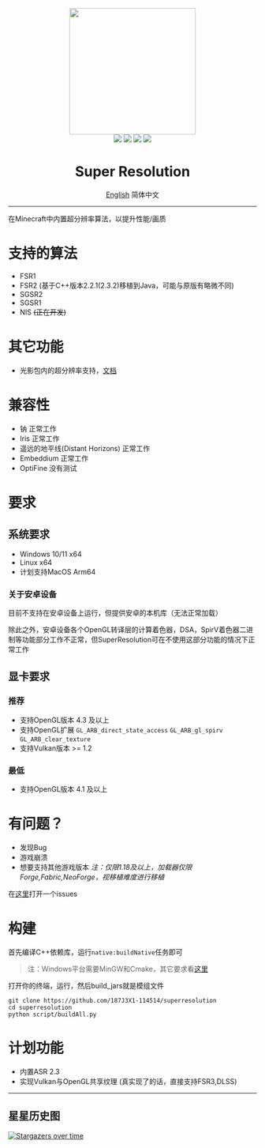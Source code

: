 <div align="center"><img src="https://raw.githubusercontent.com/187J3X1-114514/superresolution/refs/heads/multi-version/common/src/main/resources/assets/super_resolution/logo.png" width="256"/></div>
<div align="center"><img src="https://img.shields.io/github/forks/187J3X1-114514/superresolution"/>
<img src="https://img.shields.io/github/stars/187J3X1-114514/superresolution"/>
<img src="https://img.shields.io/github/license/187J3X1-114514/superresolution"/>
<img src="https://img.shields.io/github/issues/187J3X1-114514/superresolution"/></div>

<div align="center">
<h1>Super Resolution</h1>
<a href="docs/README_EN.md">English</a> <span>简体中文</span>
</div>

----

在Minecraft中内置超分辨率算法，以提升性能/画质

# 支持的算法

* FSR1
* FSR2 (基于C++版本2.2.1(2.3.2)移植到Java，可能与原版有略微不同)
* SGSR2
* SGSR1
* NIS ~~(正在开发)~~

# 其它功能

* 光影包内的超分辨率支持，[文档](docs/SuperResolutionShaderCompatDocsZh.md)

# 兼容性

* 钠 正常工作
* Iris 正常工作
* 遥远的地平线(Distant Horizons) 正常工作
* Embeddium 正常工作
* OptiFine 没有测试

# 要求

## 系统要求

* Windows 10/11 x64
* Linux x64
* 计划支持MacOS Arm64

### 关于安卓设备

目前不支持在安卓设备上运行，但提供安卓的本机库（无法正常加载）

除此之外，安卓设备各个OpenGL转译层的计算着色器，DSA，SpirV着色器二进制等功能部分工作不正常，但SuperResolution可在不使用这部分功能的情况下正常工作

## 显卡要求

### 推荐

* 支持OpenGL版本 4.3 及以上
* 支持OpenGL扩展 `GL_ARB_direct_state_access` `GL_ARB_gl_spirv` `GL_ARB_clear_texture`
* 支持Vulkan版本 >= 1.2

### 最低

* 支持OpenGL版本 4.1 及以上

# 有问题？

* 发现Bug
* 游戏崩溃
* 想要支持其他游戏版本 _注：仅限1.18及以上，加载器仅限Forge,Fabric,NeoForge，视移植难度进行移植_

在[这里](https://github.com/187J3X1-114514/superresolution/issues)打开一个issues

# 构建

首先编译C++依赖库，运行`native:buildNative`任务即可
> 注：Windows平台需要MinGW和Cmake，其它要求看[这里](native/README.md)
>
打开你的终端，运行，然后build_jars就是模组文件

```shell
git clone https://github.com/187J3X1-114514/superresolution
cd superresolution
python script/buildAll.py
```

# 计划功能

* 内置ASR 2.3
* 实现Vulkan与OpenGL共享纹理 (真实现了的话，直接支持FSR3,DLSS)

---

## 星星历史图

[![Stargazers over time](https://starchart.cc/187J3X1-114514/superresolution.svg?variant=adaptive)](https://starchart.cc/187J3X1-114514/superresolution)



